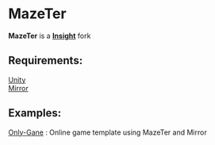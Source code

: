 # MazeTer
**MazeTer** is a [**Insight**](https://github.com/uweenukr/Insight) fork  

## Requirements:
[Unity](https://unity.com/fr)  
[Mirror](https://github.com/vis2k/Mirror)  

## Examples:
[Only-Gane](https://github.com/PsarTech-Shorii/Only-Gane) : Online game template using MazeTer and Mirror  
